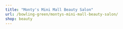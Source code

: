 ```yaml
---
title: "Monty's Mini Mall Beauty Salon"
url: /bowling-green/montys-mini-mall-beauty-salon/
shop: beauty
---
```


